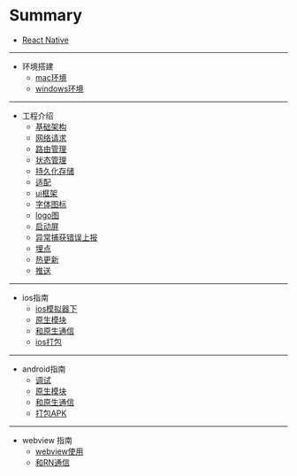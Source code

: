 # Summary

* [React Native](README.md)

-----
* 环境搭建
    * [mac环境](环境搭建/mac环境搭建.md)
    * [windows环境](环境搭建/windows环境搭建.md)
-----
* 工程介绍
    * [基础架构](基础工程/基础架构.md)
    * [网络请求](基础工程/网络请求.md)
    * [路由管理](基础工程/路由管理.md)
    * [状态管理](基础工程/状态管理.md)
    * [持久化存储](基础工程/持久化存储.md)
    * [适配](基础工程/适配.md)
    * [ui框架](基础工程/ui框架.md)
    * [字体图标](基础工程/字体图标.md)
    * [logo图](基础工程/logo.md)
    * [启动屏](基础工程/启动图配置.md)
    * [异常捕获错误上报](基础工程/异常捕获.md)
    * [埋点](基础工程/埋点.md)
    * [热更新](基础工程/热更新.md)
    * [推送](基础工程/推送.md)
-----
* ios指南
    * [ios模拟器下](ios模拟器调试/readme.md)
    * [原生模块]()
    * [和原生通信]()
    * [ios打包](打包/打包ipa/readme.md)
-----
* android指南
    * [调试](调试/android模拟器调试/readme.md)
    * [原生模块]()
    * [和原生通信]()
    * [打包APK](打包/打包apk/readme.md)
-----
* webview 指南
    * [webview使用]()
    * [和RN通信]()







